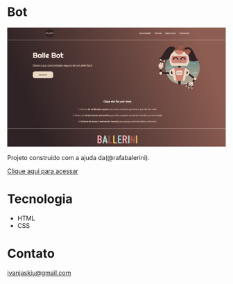 # Bot

![preview](./.github/bot.png)

Projeto construido com a ajuda da(@rafabalerini).

[Clique aqui para acessar](https://ivan-jaskiu.github.io/BOT/src/inde.html)

# Tecnologia
- HTML
- CSS

# Contato
ivanjaskiu@gmail.com



 
